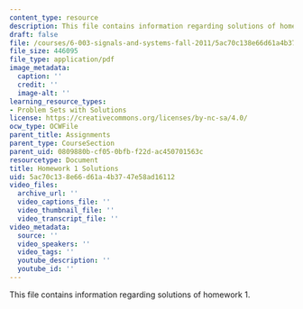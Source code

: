 ```yaml
---
content_type: resource
description: This file contains information regarding solutions of homework 1.
draft: false
file: /courses/6-003-signals-and-systems-fall-2011/5ac70c138e66d61a4b3747e58ad16112_MIT6_003F11_sol01.pdf
file_size: 446095
file_type: application/pdf
image_metadata:
  caption: ''
  credit: ''
  image-alt: ''
learning_resource_types:
- Problem Sets with Solutions
license: https://creativecommons.org/licenses/by-nc-sa/4.0/
ocw_type: OCWFile
parent_title: Assignments
parent_type: CourseSection
parent_uid: 0809880b-cf05-0bfb-f22d-ac450701563c
resourcetype: Document
title: Homework 1 Solutions
uid: 5ac70c13-8e66-d61a-4b37-47e58ad16112
video_files:
  archive_url: ''
  video_captions_file: ''
  video_thumbnail_file: ''
  video_transcript_file: ''
video_metadata:
  source: ''
  video_speakers: ''
  video_tags: ''
  youtube_description: ''
  youtube_id: ''
---
```

This file contains information regarding solutions of homework 1.